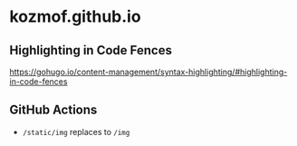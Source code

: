 # kozmof.github.io

## Highlighting in Code Fences
https://gohugo.io/content-management/syntax-highlighting/#highlighting-in-code-fences

## GitHub Actions
- `/static/img` replaces to `/img`